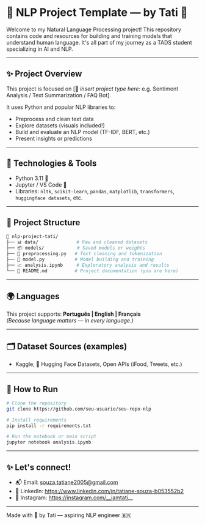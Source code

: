 
# 💬 NLP Project Template — by Tati 🌸

Welcome to my Natural Language Processing project! This repository contains code and resources for building and training models that understand human language. It's all part of my journey as a TADS student specializing in AI and NLP.

---

## ✨ Project Overview
This project is focused on [📌 *insert project type here*: e.g. Sentiment Analysis / Text Summarization / FAQ Bot].

It uses Python and popular NLP libraries to:
- Preprocess and clean text data
- Explore datasets (visuals included!)
- Build and evaluate an NLP model (TF-IDF, BERT, etc.)
- Present insights or predictions

---

## 🧠 Technologies & Tools
- Python 3.11 🐍
- Jupyter / VS Code 📓
- Libraries: `nltk`, `scikit-learn`, `pandas`, `matplotlib`, `transformers`, `huggingface datasets`, etc.

---

## 📁 Project Structure
```bash
📂 nlp-project-tati/
├── 📊 data/              # Raw and cleaned datasets
├── 📦 models/            # Saved models or weights
├── 🧹 preprocessing.py   # Text cleaning and tokenization
├── 🧠 model.py           # Model building and training
├── 📈 analysis.ipynb     # Exploratory analysis and results
└── 📄 README.md          # Project documentation (you are here)
```

---

## 🌍 Languages
This project supports: **Português | English | Français**  
*(Because language matters — in every language.)*

---

## 🗂️ Dataset Sources (examples)
- Kaggle, 🤗 Hugging Face Datasets, Open APIs (iFood, Tweets, etc.)

---

## 🚀 How to Run
```bash
# Clone the repository
git clone https://github.com/seu-usuario/seu-repo-nlp

# Install requirements
pip install -r requirements.txt

# Run the notebook or main script
jupyter notebook analysis.ipynb
```

---

## ✨ Let's connect!
- 📬 Email: souza.tatiane2005@gmail.com
- 💼 LinkedIn: https://www.linkedin.com/in/tatiane-souza-b053552b2
- 📸 Instagram: https://instagram.com/__iamtati__

---

Made with 💖 by Tati — aspiring NLP engineer 🇧🇷
